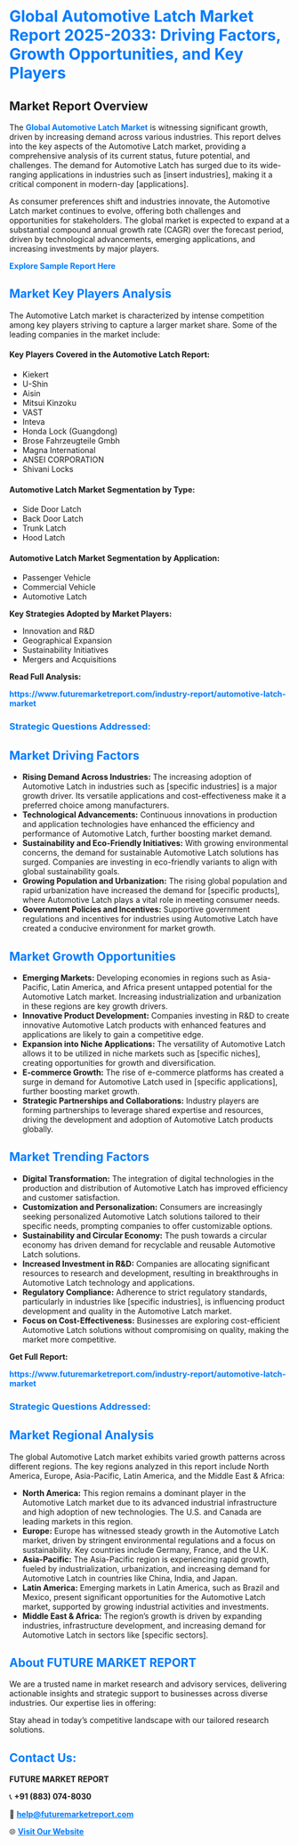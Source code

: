 <h1 style="color: #007BFF;">Global Automotive Latch Market Report 2025-2033: Driving Factors, Growth Opportunities, and Key Players</h1>

<section id="overview">
<h2>Market Report Overview</h2>
<p>The <a href="https://www.futuremarketreport.com/industry-report/automotive-latch-market" style="color: #007BFF; text-decoration: none;"><strong>Global Automotive Latch Market</strong></a> is witnessing significant growth, driven by increasing demand across various industries. This report delves into the key aspects of the Automotive Latch market, providing a comprehensive analysis of its current status, future potential, and challenges. The demand for Automotive Latch has surged due to its wide-ranging applications in industries such as [insert industries], making it a critical component in modern-day [applications].</p>
<p>As consumer preferences shift and industries innovate, the Automotive Latch market continues to evolve, offering both challenges and opportunities for stakeholders. The global market is expected to expand at a substantial compound annual growth rate (CAGR) over the forecast period, driven by technological advancements, emerging applications, and increasing investments by major players.</p>
</section>

<section id="overview">
<p><a href="https://www.futuremarketreport.com/request-sample/reportId=126651" style="color: #007BFF; text-decoration: none;"><strong>Explore Sample Report Here</strong></a></p>
</section>

<section id="key-players">
<h2 style="color: #007BFF;">Market Key Players Analysis</h2>
<p>The Automotive Latch market is characterized by intense competition among key players striving to capture a larger market share. Some of the leading companies in the market include:</p>
<h4>Key Players Covered in the Automotive Latch Report:</h4>
<ul><li>Kiekert</li><li>U-Shin</li><li>Aisin</li><li>Mitsui Kinzoku</li><li>VAST</li><li>Inteva</li><li>Honda Lock (Guangdong)</li><li>Brose Fahrzeugteile Gmbh</li><li>Magna International</li><li>ANSEI CORPORATION</li><li>Shivani Locks</li></ul>
<h4>Automotive Latch Market Segmentation by Type:</h4>
<ul><li>Side Door Latch</li><li>Back Door Latch</li><li>Trunk Latch</li><li>Hood Latch</li></ul>

<h4>Automotive Latch Market Segmentation by Application:</h4>
<ul><li>Passenger Vehicle</li><li>Commercial Vehicle</li><li>Automotive Latch</li></ul>
<p><strong>Key Strategies Adopted by Market Players:</strong></p>
<ul>
<li>Innovation and R&D</li>
<li>Geographical Expansion</li>
<li>Sustainability Initiatives</li>
<li>Mergers and Acquisitions</li>
</ul>
</section>

<section>
<p><strong>Read Full Analysis: </strong></p><a href="https://www.futuremarketreport.com/industry-report/automotive-latch-market" style="color: #007BFF; text-decoration: none;"><strong>https://www.futuremarketreport.com/industry-report/automotive-latch-market</strong></a>
<h3 style="color: #007BFF;">Strategic Questions Addressed:</h3>
</section>

<section id="driving-factors">
<h2 style="color: #007BFF;">Market Driving Factors</h2>
<ul>
<li><strong>Rising Demand Across Industries:</strong> The increasing adoption of Automotive Latch in industries such as [specific industries] is a major growth driver. Its versatile applications and cost-effectiveness make it a preferred choice among manufacturers.</li>
<li><strong>Technological Advancements:</strong> Continuous innovations in production and application technologies have enhanced the efficiency and performance of Automotive Latch, further boosting market demand.</li>
<li><strong>Sustainability and Eco-Friendly Initiatives:</strong> With growing environmental concerns, the demand for sustainable Automotive Latch solutions has surged. Companies are investing in eco-friendly variants to align with global sustainability goals.</li>
<li><strong>Growing Population and Urbanization:</strong> The rising global population and rapid urbanization have increased the demand for [specific products], where Automotive Latch plays a vital role in meeting consumer needs.</li>
<li><strong>Government Policies and Incentives:</strong> Supportive government regulations and incentives for industries using Automotive Latch have created a conducive environment for market growth.</li>
</ul>
</section>

<section id="growth-opportunities">
<h2 style="color: #007BFF;">Market Growth Opportunities</h2>
<ul>
<li><strong>Emerging Markets:</strong> Developing economies in regions such as Asia-Pacific, Latin America, and Africa present untapped potential for the Automotive Latch market. Increasing industrialization and urbanization in these regions are key growth drivers.</li>
<li><strong>Innovative Product Development:</strong> Companies investing in R&D to create innovative Automotive Latch products with enhanced features and applications are likely to gain a competitive edge.</li>
<li><strong>Expansion into Niche Applications:</strong> The versatility of Automotive Latch allows it to be utilized in niche markets such as [specific niches], creating opportunities for growth and diversification.</li>
<li><strong>E-commerce Growth:</strong> The rise of e-commerce platforms has created a surge in demand for Automotive Latch used in [specific applications], further boosting market growth.</li>
<li><strong>Strategic Partnerships and Collaborations:</strong> Industry players are forming partnerships to leverage shared expertise and resources, driving the development and adoption of Automotive Latch products globally.</li>
</ul>
</section>

<section id="trending-factors">
<h2 style="color: #007BFF;">Market Trending Factors</h2>
<ul>
<li><strong>Digital Transformation:</strong> The integration of digital technologies in the production and distribution of Automotive Latch has improved efficiency and customer satisfaction.</li>
<li><strong>Customization and Personalization:</strong> Consumers are increasingly seeking personalized Automotive Latch solutions tailored to their specific needs, prompting companies to offer customizable options.</li>
<li><strong>Sustainability and Circular Economy:</strong> The push towards a circular economy has driven demand for recyclable and reusable Automotive Latch solutions.</li>
<li><strong>Increased Investment in R&D:</strong> Companies are allocating significant resources to research and development, resulting in breakthroughs in Automotive Latch technology and applications.</li>
<li><strong>Regulatory Compliance:</strong> Adherence to strict regulatory standards, particularly in industries like [specific industries], is influencing product development and quality in the Automotive Latch market.</li>
<li><strong>Focus on Cost-Effectiveness:</strong> Businesses are exploring cost-efficient Automotive Latch solutions without compromising on quality, making the market more competitive.</li>
</ul>
</section>

<section>
<p><strong>Get Full Report: </strong></p><a href="https://www.futuremarketreport.com/industry-report/automotive-latch-market" style="color: #007BFF; text-decoration: none;"><strong>https://www.futuremarketreport.com/industry-report/automotive-latch-market</strong></a>
<h3 style="color: #007BFF;">Strategic Questions Addressed:</h3>
</section>


<section id="regional-analysis">
<h2 style="color: #007BFF;">Market Regional Analysis</h2>
<p>The global Automotive Latch market exhibits varied growth patterns across different regions. The key regions analyzed in this report include North America, Europe, Asia-Pacific, Latin America, and the Middle East & Africa:</p>
<ul>
<li><strong>North America:</strong> This region remains a dominant player in the Automotive Latch market due to its advanced industrial infrastructure and high adoption of new technologies. The U.S. and Canada are leading markets in this region.</li>
<li><strong>Europe:</strong> Europe has witnessed steady growth in the Automotive Latch market, driven by stringent environmental regulations and a focus on sustainability. Key countries include Germany, France, and the U.K.</li>
<li><strong>Asia-Pacific:</strong> The Asia-Pacific region is experiencing rapid growth, fueled by industrialization, urbanization, and increasing demand for Automotive Latch in countries like China, India, and Japan.</li>
<li><strong>Latin America:</strong> Emerging markets in Latin America, such as Brazil and Mexico, present significant opportunities for the Automotive Latch market, supported by growing industrial activities and investments.</li>
<li><strong>Middle East & Africa:</strong> The region’s growth is driven by expanding industries, infrastructure development, and increasing demand for Automotive Latch in sectors like [specific sectors].</li>
</ul>
</section>

<footer>
<h2 style="color: #007BFF;">About FUTURE MARKET REPORT</h2>
<p>We are a trusted name in market research and advisory services, delivering actionable insights and strategic support to businesses across diverse industries. Our expertise lies in offering:</p>

<p>Stay ahead in today’s competitive landscape with our tailored research solutions.</p>

<h2 style="color: #007BFF;">Contact Us:</h2>
<p><strong>FUTURE MARKET REPORT</strong></p>
<p>📞 <strong>+91 (883) 074-8030</strong></p>
<p>📧 <strong><a href="mailto:help@futuremarketreport.com" style="color: #007BFF;">help@futuremarketreport.com</a></strong></p>
<p>🌐 <strong><a href="https://www.futuremarketreport.com/" style="color: #007BFF;">Visit Our Website</a></strong></p>
</footer>